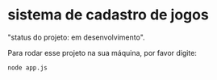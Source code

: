 <h1>sistema de cadastro de jogos</h1>

"status do projeto: em desenvolvimento".

Para rodar esse projeto na sua máquina, por favor digite: 

```
node app.js
```

